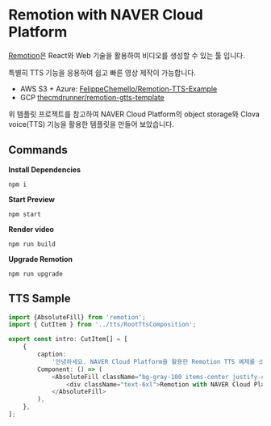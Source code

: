 # Remotion with NAVER Cloud Platform

[Remotion](https://www.remotion.dev/)은 React와 Web 기술을 활용하여 비디오를 생성할 수 있는 툴 입니다.

특별히 TTS 기능을 응용하여 쉽고 빠른 영상 제작이 가능합니다.
* AWS S3 + Azure: [FelippeChemello/Remotion-TTS-Example](https://github.com/FelippeChemello/Remotion-TTS-Example)
* GCP [thecmdrunner/remotion-gtts-template](https://github.com/thecmdrunner/remotion-gtts-template)

위 템플릿 프로젝트를 참고하여 NAVER Cloud Platform의 object storage와 Clova voice(TTS) 기능을 활용한 템플릿을 만들어 보았습니다.

## Commands

**Install Dependencies**

```console
npm i
```

**Start Preview**

```console
npm start
```

**Render video**

```console
npm run build
```

**Upgrade Remotion**

```console
npm run upgrade
```

## TTS Sample

```typescript
import {AbsoluteFill} from 'remotion';
import { CutItem } from '../tts/RootTtsComposition';

export const intro: CutItem[] = [
	{
		caption:
			'안녕하세요. NAVER Cloud Platform을 활용한 Remotion TTS 예제를 소개합니다.',
		Component: () => (
			<AbsoluteFill className="bg-gray-100 items-center justify-center">
				<div className="text-6xl">Remotion with NAVER Cloud Platform</div>
			</AbsoluteFill>
		),
	},
];

```
